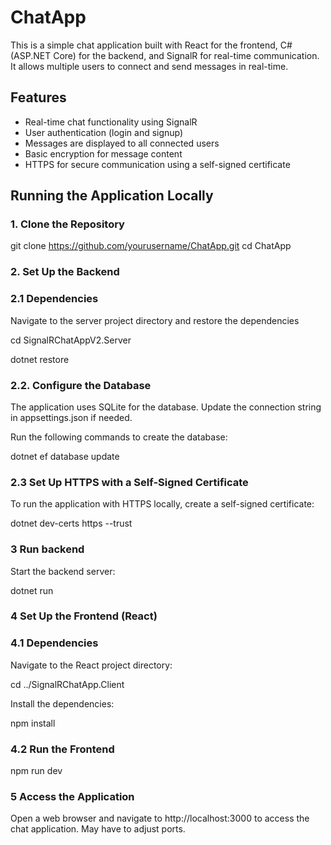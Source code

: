 # ChatApp

This is a simple chat application built with React for the frontend, C# (ASP.NET Core) for the backend, and SignalR for real-time communication. It allows multiple users to connect and send messages in real-time.

## Features
- Real-time chat functionality using SignalR
- User authentication (login and signup)
- Messages are displayed to all connected users
- Basic encryption for message content
- HTTPS for secure communication using a self-signed certificate

## Running the Application Locally

### 1. Clone the Repository
git clone https://github.com/yourusername/ChatApp.git
cd ChatApp

### 2. Set Up the Backend 

### 2.1 Dependencies
Navigate to the server project directory and restore the dependencies

cd SignalRChatAppV2.Server

dotnet restore

### 2.2. Configure the Database
The application uses SQLite for the database. Update the connection string in appsettings.json if needed.

Run the following commands to create the database:

dotnet ef database update

### 2.3 Set Up HTTPS with a Self-Signed Certificate
To run the application with HTTPS locally, create a self-signed certificate:

dotnet dev-certs https --trust

### 3 Run backend
Start the backend server:

dotnet run

### 4 Set Up the Frontend (React)

### 4.1 Dependencies
Navigate to the React project directory:

cd ../SignalRChatApp.Client

Install the dependencies:

npm install

### 4.2 Run the Frontend
npm run dev

### 5 Access the Application
Open a web browser and navigate to http://localhost:3000 to access the chat application.
May have to adjust ports.

